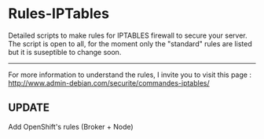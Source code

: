 Rules-IPTables
==============================================

Detailed scripts to make rules for IPTABLES firewall to secure your server. The script is open to all, for the moment only the "standard" rules are listed but it is suseptible to change soon.


-----------

For more information to understand the rules, I invite you to visit this page :
http://www.admin-debian.com/securite/commandes-iptables/

UPDATE 
-----------
Add OpenShift's rules (Broker + Node)
